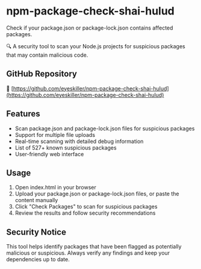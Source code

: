 # npm-package-check-shai-hulud

Check if your package.json or package-lock.json contains affected packages.

🔍 A security tool to scan your Node.js projects for suspicious packages that may contain malicious code.

## GitHub Repository
🔗 [https://github.com/eyeskiller/npm-package-check-shai-hulud](https://github.com/eyeskiller/npm-package-check-shai-hulud)

## Features
- Scan package.json and package-lock.json files for suspicious packages
- Support for multiple file uploads
- Real-time scanning with detailed debug information
- List of 527+ known suspicious packages
- User-friendly web interface

## Usage
1. Open index.html in your browser
2. Upload your package.json or package-lock.json files, or paste the content manually
3. Click "Check Packages" to scan for suspicious packages
4. Review the results and follow security recommendations

## Security Notice
This tool helps identify packages that have been flagged as potentially malicious or suspicious. Always verify any findings and keep your dependencies up to date.
